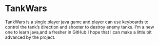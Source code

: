 # TankWars
TankWars is a single player java game and player can use keyboards to control the tank’s direction and shooter to destroy enemy tanks.
I'm a new one to learn java,and a fresher in GitHub.I hope that I can make a little bit advanced by the project.
